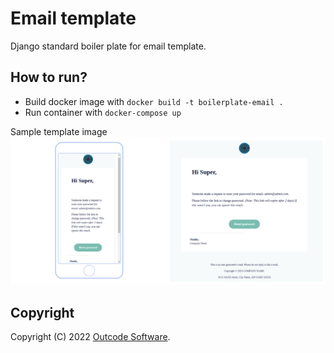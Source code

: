 # Email template

Django standard boiler plate for email template.

## How to run?

- Build docker image with `docker build -t boilerplate-email .`
- Run container with `docker-compose up`

Sample template image
![Email template](template_sample.jpg)

## Copyright

Copyright (C) 2022 [Outcode Software](https://www.outcodesoftware.com/).
